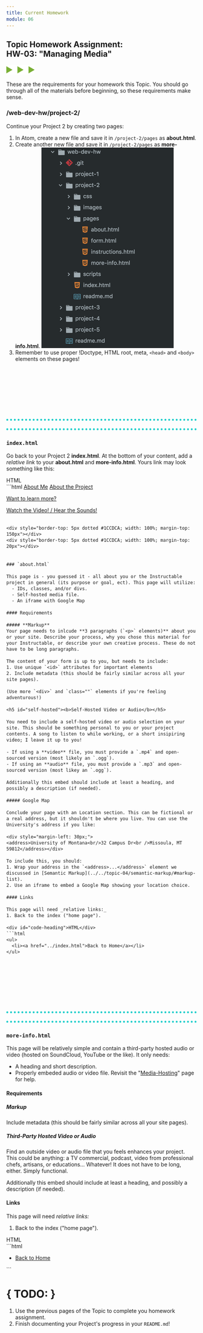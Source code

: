 ```yaml
---
title: Current Homework
module: 06
---
```


## Topic Homework Assignment:<br/>HW-03: "Managing Media"
<img src="./../../../img/arrow-divider.svg" style="width: 75px; border: none;" />

These are the requirements for your homework this Topic. You should go through all of the materials before beginning, so these requirements make sense.


### /web-dev-hw/project-2/
Continue your Project 2 by creating two pages:

1. In Atom, create a new file and save it in `/project-2/pages` as **about.html**.
2. Create another new file and save it in `/project-2/pages` as **more-info.html**.
![Project 2 Directory in Atom](../imgs/p2-atom-directory-pt3.png)
3. Remember to use proper !Doctype, HTML root, meta, `<head>` and `<body>` elements on these pages!

<div style="border-top: 5px dotted #1CCDCA; width: 100%; margin-top: 150px"></div>
<div style="border-top: 5px dotted #1CCDCA; width: 100%; margin-top: 20px"></div>


### `index.html`

Go back to your Project 2 **index.html**. At the bottom of your content, add a _relative link_ to your **about.html** and **more-info.html**. Yours link may look something like this:

<div id="code-heading">HTML</div>
```html
<!-- about.html Examples -->
<a href="./pages/about.html">About Me</a>
  <!-- Or -->
<a href="./pages/about.html">About the Project</a>

<!-- more-info.html Preview -->
<a href="./pages/more-info.html">Want to learn more?</a>
  <!-- Or -->
<a href="./pages/more-info.html">Watch the Video! / Hear the Sounds!</a>
```

<div style="border-top: 5px dotted #1CCDCA; width: 100%; margin-top: 150px"></div>
<div style="border-top: 5px dotted #1CCDCA; width: 100%; margin-top: 20px"></div>


### `about.html`

This page is - you guessed it - all about you or the Instructable project in general (its purpose or goal, ect). This page will utilize:
  - IDs, classes, and/or divs.
  - Self-hosted media file.
  - An iframe with Google Map

#### Requirements

##### **Markup**
Your page needs to inlcude **3 paragraphs (`<p>` elements)** about you or your site. Describe your process, why you chose this material for your Instructable, or describe your own creative process. These do not have to be long paragraphs.

The content of your form is up to you, but needs to include:
1. Use unique `<id>` attributes for important elements
2. Include metadata (this should be fairly similar across all your site pages).

(Use more `<div>` and `class=""` elements if you're feeling adventurous!)

<h5 id="self-hosted"><b>Self-Hosted Video or Audio</b></h5>

You need to include a self-hosted video or audio selection on your site. This should be something personal to you or your project contents. A song to listen to while working, or a short insipiring video; I leave it up to you!

- If using a **video** file, you must provide a `.mp4` and open-sourced version (most likely an `.ogg`).
- If using an **audio** file, you must provide a `.mp3` and open-sourced version (most likey an `.ogg`).

Additionally this embed should include at least a heading, and possibly a description (if needed).

##### Google Map

Conclude your page with an Location section. This can be fictional or a real address, but it shouldn't be where you live. You can use the University's address if you like:

<div style="margin-left: 30px;">
<address>University of Montana<br/>32 Campus Dr<br />Missoula, MT 59812</address></div>

To include this, you should:
1. Wrap your address in the `<address>...</address>` element we discussed in [Semantic Markup](../../topic-04/semantic-markup/#markup-list).
2. Use an iframe to embed a Google Map showing your location choice.

#### Links

This page will need _relative links:_
1. Back to the index ("home page").

<div id="code-heading">HTML</div>
```html
<ul>
  <li><a href="../index.html">Back to Home</a></li>
</ul>
```

<div style="border-top: 5px dotted #1CCDCA; width: 100%; margin-top: 150px"></div>
<div style="border-top: 5px dotted #1CCDCA; width: 100%; margin-top: 20px"></div>


### `more-info.html`

This page will be relatively simple and contain a third-party hosted audio or video (hosted on SoundCloud, YouTube or the like). It only needs:

- A heading and short description.
- Properly embeded audio or video file. Revisit the "[Media-Hosting](../media-hosting/#third-party)" page for help.

#### Requirements

##### **Markup**
Include metadata (this should be fairly similar across all your site pages).

##### **Third-Party Hosted Video or Audio**

Find an outside video or audio file that you feels enhances your project. This could be anything: a TV commercial, podcast, video from professional chefs, artisans, or educations... Whatever! It does not have to be long, either. Simply functional.

Additionally this embed should include at least a heading, and possibly a description (if needed).

#### Links

This page will need _relative links:_
1. Back to the index ("home page").

<div id="code-heading">HTML</div>
```html
<ul>
  <li><a href="../index.html">Back to Home</a></li>
</ul>
```

# { TODO: }
1. Use the previous pages of the Topic to complete you homework assignment.
2. Finish documenting your Project's progress in your `README.md`!
